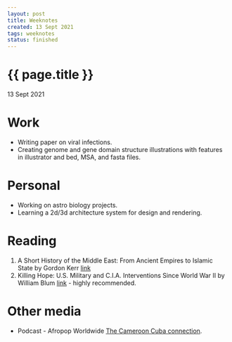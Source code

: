 ```yaml
---
layout: post
title: Weeknotes
created: 13 Sept 2021
tags: weeknotes
status: finished
---
```


{{ page.title }}
================

<p class="meta">13 Sept 2021</p>

# Work
* Writing paper on viral infections.
* Creating genome and gene domain structure illustrations with features in illustrator and bed, MSA, and fasta files.

# Personal 
* Working on astro biology projects.
* Learning a 2d/3d architecture system for design and rendering.

# Reading
1. A Short History of the Middle East: From Ancient Empires to Islamic State by Gordon Kerr [link](https://www.goodreads.com/book/show/29456677-a-short-history-of-the-middle-east)
2. Killing Hope: U.S. Military and C.I.A. Interventions Since World War II by William Blum [link](https://www.goodreads.com/book/show/78130.Killing_Hope) - highly recommended.

# Other media
* Podcast - Afropop Worldwide [The Cameroon Cuba connection](https://afropop.org/audio-programs/the-cameroon-cuba-connection).
